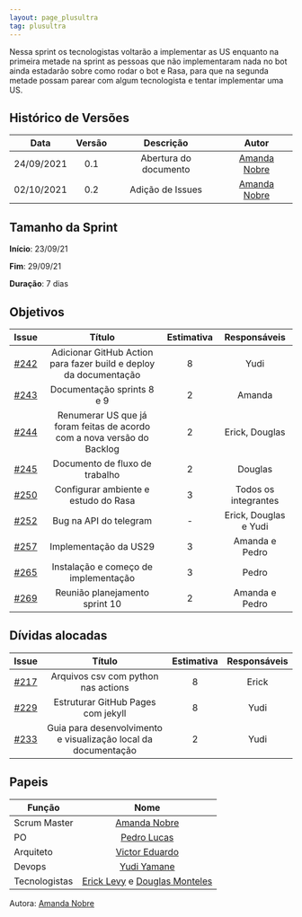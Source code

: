 ```yaml
---
layout: page_plusultra
tag: plusultra
---
```


Nessa sprint os tecnologistas voltarão a implementar as US enquanto na primeira metade na sprint as pessoas que não implementaram nada no bot ainda estadarão sobre como rodar o bot e Rasa, para que na segunda metade possam parear com algum tecnologista e tentar implementar uma US.

## Histórico de Versões

| Data       | Versão | Descrição                      | Autor             |
| :--------: | :----: | :----------:                   | :---------------: |
| 24/09/2021 |  0.1   | Abertura do documento | [Amanda Nobre](https://github.com/AmandaNbr)|
| 02/10/2021 |  0.2   | Adição de Issues | [Amanda Nobre](https://github.com/AmandaNbr)|

## Tamanho da Sprint

**Início**: 23/09/21

**Fim**: 29/09/21

**Duração**: 7 dias

## Objetivos

| Issue |            Título            |      Estimativa     |        Responsáveis         | 
|:-----:|:----------------------------:|:-------------------:|:---------------------------:|
| [#242](https://github.com/fga-eps-mds/2021.1-AlligaBot/issues/242) | Adicionar GitHub Action para fazer build e deploy da documentação | 8 | Yudi |
| [#243](https://github.com/fga-eps-mds/2021.1-AlligaBot/issues/243) | Documentação sprints 8 e 9 | 2 | Amanda |
| [#244](https://github.com/fga-eps-mds/2021.1-AlligaBot/issues/244) | Renumerar US que já foram feitas de acordo com a nova versão do Backlog | 2 | Erick, Douglas |
| [#245](https://github.com/fga-eps-mds/2021.1-AlligaBot/issues/245) | Documento de fluxo de trabalho | 2 | Douglas |
| [#250](https://github.com/fga-eps-mds/2021.1-AlligaBot/issues/250) | Configurar ambiente e estudo do Rasa | 3 | Todos os integrantes |
| [#252](https://github.com/fga-eps-mds/2021.1-AlligaBot/issues/252) | Bug na API do telegram | - | Erick, Douglas e Yudi |
| [#257](https://github.com/fga-eps-mds/2021.1-AlligaBot/issues/257) | Implementação da US29 | 3 | Amanda e Pedro |
| [#265](https://github.com/fga-eps-mds/2021.1-AlligaBot/issues/265) | Instalação e começo de implementação | 3 | Pedro |
| [#269](https://github.com/fga-eps-mds/2021.1-AlligaBot/issues/269) | Reunião planejamento sprint 10 | 2 | Amanda e Pedro |

## Dívidas alocadas

| Issue |            Título            |      Estimativa     |        Responsáveis         | 
|:-----:|:----------------------------:|:-------------------:|:---------------------------:|
| [#217](https://github.com/fga-eps-mds/2021.1-AlligaBot/issues/217) | Arquivos csv com python nas actions | 8 | Erick |
| [#229](https://github.com/fga-eps-mds/2021.1-AlligaBot/issues/229) | Estruturar GitHub Pages com jekyll | 8 | Yudi |
| [#233](https://github.com/fga-eps-mds/2021.1-AlligaBot/issues/233) | Guia para desenvolvimento e visualização local da documentação | 2 | Yudi |

## Papeis

|      Função      |            Nome            |
|------------------|:--------------------------:|
| Scrum Master | [Amanda Nobre](https://github.com/AmandaNbr) |
| PO | [Pedro Lucas](https://github.com/PedroLSF) |
| Arquiteto | [Victor Eduardo](https://github.com/victorear05) |
| Devops | [Yudi Yamane](https://github.com/yudi-azvd) |
| Tecnologistas | [Erick Levy](https://github.com/Ericklevy) e [Douglas Monteles](https://github.com/DouglasMonteles) |

Autora: [Amanda Nobre](https://github.com/AmandaNbr)
